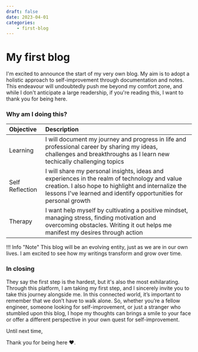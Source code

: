 ```yaml
---
draft: false
date: 2023-04-01
categories:
    - first-blog
---
```

# My first blog
I'm excited to announce the start of my very own blog. My aim is to adopt a holistic approach to self-improvement through documentation and notes. This endeavour will undoubtedly push me beyond my comfort zone, and while I don't anticipate a large readership, if you're reading this, I want to thank you for being here.

### Why am I doing this?

| Objective | Description |
| :--- | :--- |
| Learning | I will document my journey and progress in life and professional career by sharing my ideas, challenges and breakthroughs as I learn new techically challenging topics |
| Self Reflection | I will share my personal insights, ideas and experiences in the realm of technology and value creation. I also hope to highlight and internalize the lessons I've learned and identify opportunities for personal growth |
| Therapy | I want help myself by cultivating a positive mindset, managing stress, finding motivation and overcoming obstacles. Writing it out helps me manifest my desires through action |

!!! Info "Note"
    This blog will be an evolving entity, just as we are in our own lives. I am excited to see how my writings transform and grow over time. 

### In closing

They say the first step is the hardest, but it's also the most exhilarating. Through this platform, I am taking my first step, and I sincerely invite you to take this journey alongside me. In this connected world, it’s important to remember that we don’t have to walk alone. So, whether you’re a fellow engineer, someone looking for self-improvement, or just a stranger who stumbled upon this blog, I hope my thoughts can brings a smile to your face or offer a different perspective in your own quest for self-improvement. 

Until next time, 

Thank you for being here ❤️.